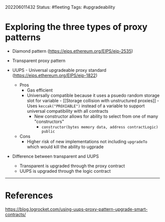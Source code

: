 202206011432
Status: #fleeting
Tags: #upgradeability 

# Exploring the three types of proxy patterns
- Diamond pattern (https://eips.ethereum.org/EIPS/eip-2535)
- Transparent proxy pattern
- UUPS - Universal upgradeable proxy standard (https://eips.ethereum.org/EIPS/eip-1822)
	- Pros
		- Gas efficient
		- Universally compatible because it uses a psuedo random storage slot for variable
				-  [[Storage collision with unstructured proxies]]
				- Uses `keccak("PROXIABLE")` instead of a variable to support universal compatibility with all contracts
			- New constructor allows for ability to select from one of many "constructors"
				- `constructor(bytes memory data, address contractLogic) public`
	- Cons
		- Higher risk of new implementations not including `upgradeTo` which would kill the ability to ugprade 

- Difference between transparent and UUPS 
	- Transparent is upgraded through the proxy contract
	- UUPS is upgraded through the logic contract







---
# References
https://blog.logrocket.com/using-uups-proxy-pattern-upgrade-smart-contracts/
